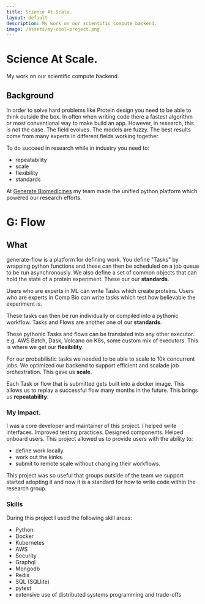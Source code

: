 ```yaml
---
title: Science At Scale. 
layout: default
description: My work on our scientific compute backend. 
image: /assets/my-cool-project.png
---
```

# Science At Scale. 
My work on our scientific compute backend. 

## Background 
In order to solve hard problems like Protein design you need to be able to think outside the box. 
In often when writing code there a fastest algorithm or most conventional way to make build an app. However, in research, this is not the case. 
The field evolves.
The models are fuzzy. 
The best results come from many experts in different fields working together. 

To do succeed in research while in industry you need to:
- repeatability
- scale
- flexibility 
- standards 

At [Generate Biomedicines](https://generatebiomedicines.com/) my team made the unified python platform which powered our research efforts.

# G: Flow 
## What 
generate-flow is a platform for defining work. You define "Tasks" by wrapping python functions and these can then be scheduled on a job queue to be run asynchronously. We also define a set of common objects that can hold the state of a protein experiment. These our our **standards**. 

Users who are experts in ML can write Tasks which create proteins. Users who are experts in Comp Bio can write tasks which test how believable the experiment is. 

These tasks can then be run individually or compiled into a pythonic workflow. 
Tasks and Flows are another one of our **standards**. 

These pythonic Tasks and flows can be translated into any other executor. e.g. AWS Batch, Dask, Volcano on K8s, some custom mix of executors. This is where we get our **flexibility**.

For our probabilistic tasks we needed to be able to scale to 10k concurrent jobs. We optimized our backend to support efficient and scalade job orchestration. This gave us **scale**.

Each Task or flow that is submitted gets built into a docker image. This allows us to replay a successful flow many months in the future. This brings us **repeatability**. 

### My Impact. 
I was a core developer and maintainer of this project. I helped write interfaces. Improved testing practices. Designed components. Helped onboard users. This project allowed us to provide users with the ability to:

- define work locally. 
- work out the kinks. 
- submit to remote scale without changing their workflows. 

This project was so useful that groups outside of the team we support started adopting it and now it is a standard for how to write code within the research group.

### Skills 
During this project I used the following skill areas: 
- Python 
- Docker 
- Kubernetes 
- AWS 
- Security 
- Graphql 
- Mongodb 
- Redis
- SQL (SQLlite)
- pytest 
- extensive use of distributed systems programming and trade-offs 
